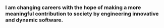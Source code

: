 ###   I am changing careers with the hope of making a more meaningful contribution to society by engineering innovative and dynamic software. ###
